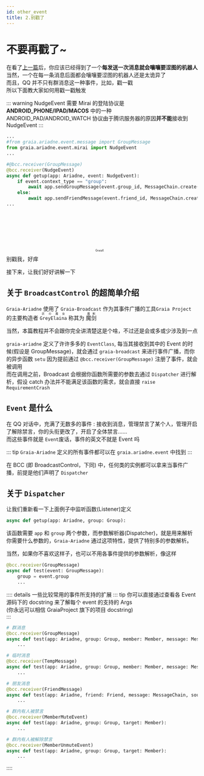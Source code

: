 ```yaml
---
id: other_event
title: 2.别戳了
---
```


# 不要再戳了~

在看了[上一篇](1_hello_ero)后，你应该已经得到了一个**每发送一次消息就会嚷嚷要涩图的机器人**  
当然，一个在每一条消息后面都会嚷嚷要涩图的机器人还是太诡异了  
而且，QQ 并不只有群消息这一种事件，比如，戳一戳  
所以下面教大家如何用戳一戳触发

::: warning
NudgeEvent 需要 Mirai 的登陆协议是 **ANDROID_PHONE/IPAD/MACOS** 中的一种  
ANDROID_PAD/ANDROID_WATCH 协议由于腾讯服务器的原因**并不能**接收到 NudgeEvent
:::

```python
...
#from graia.ariadne.event.message import GroupMessage
from graia.ariadne.event.mirai import NudgeEvent
...

#@bcc.receiver(GroupMessage)
@bcc.receiver(NudgeEvent)
async def getup(app: Ariadne, event: NudgeEvent):
    if event.context_type == "group":
        await app.sendGroupMessage(event.group_id, MessageChain.create("别戳我，好痒"))
    else:
        await app.sendFriendMessage(event.friend_id, MessageChain.create("别戳我，好痒"))
...
```

<ChatPanel title="GraiaX-Community">
  <p align="center" style="font-size:0.5em">GraiaX <span style="display: inline-block; width: 1.5em; height: 1.5em;-webkit-mask:url(/images/2_poke.webp) no-repeat; -webkit-mask-size: 100% 100%;mask:url(/images/2_poke.webp) no-repeat; mask-size: 100% 100%;background:var(--c-text)"/> 戳了戳 EroEroBot 的 腰部</p>
  <ChatMessage name="EroEroBot" :avatar="$withBase('/avatar/ero.webp')">别戳我，好痒</ChatMessage>
</ChatPanel>

接下来，让我们好好讲解一下

## 关于 `BroadcastControl` 的超简单介绍

[>_<]: 这里很需要找个人改一下，我不会

`Graia-Ariadne` 使用了 `Graia-Broadcast` 作为其事件广播的工具`Graia Project` 的主要构造者
<ruby>
  `GreyElaina` <rp>(</rp><rt><span lang="ja">灰の魔女</span></rt><rp>)</rp>
</ruby>
称其为
<ruby>
  魔剑 <rp>(</rp><rt><span lang="ja">魔剣</span></rt><rp>)</rp>
</ruby>

当然，本篇教程并不会跟你完全讲清楚这是个啥，不过还是会或多或少涉及到一点

`graia-ariadne` 定义了许许多多的 `EventClass`, 每当其接收到其中的 Event 的时候(假设是 GroupMessage)，就会通过 `graia-broadcast` 来进行事件广播，而你的异步函数 `setu` 因为提前通过 `@bcc.receiver(GroupMessage)` 注册了事件，就会被调用  
而在调用之前，Broadcast 会根据你函数所需要的参数去通过 `Dispatcher` 进行解析，假设 catch 办法并不能满足该函数的需求，就会直接 `raise RequirementCrash`

## `Event` 是什么

在 QQ 对话中，充满了无数多的事件 : 接收到消息，管理禁言了某个人，管理开启了解除禁言，你的头衔更改了，开启了全体禁言......  
而这些事件就是 `Event`<Curtain>废话，事件的英文不就是 Event 吗</Curtain>

::: tip
`Graia-Ariadne` 定义的所有事件都可以在 `graia.ariadne.event` 中找到
:::

在 BCC (即 BroadcastControl，下同) 中，任何类的实例都可以拿来当事件广播，前提是他们声明了 `Dispatcher`

## 关于 `Dispatcher`

让我们重新看一下上面例子中监听函数(Listener)定义

```python
async def getup(app: Ariadne, group: Group):
```

该函数需要 `app` 和 `group` 两个参数，而参数解析器(Dispatcher)，就是用来解析你需要什么参数的，`Graia-Ariadne` 通过这项特性，提供了特别多的参数解析。

当然，如果你不喜欢这样子，也可以不用各事件提供的参数解析，像这样

```python
@bcc.receiver(GroupMessage)
async def test(event: GroupMessage):
    group = event.group
    ...
```

:::: details 一些比较常用的事件所支持的扩展
::: tip
你可以直接通过查看各 Event 源码下的 docstring 来了解每个 event 的支持的 Args  
(你永远可以相信 GraiaProject 旗下的项目 docstring)  
:::

```python
# 群消息
@bcc.receiver(GroupMessage)
async def test(app: Ariadne, group: Group, member: Member, message: MessageChain, source: Source):
    ...

# 临时消息
@bcc.receiver(TempMessage)
async def test(app: Ariadne, group: Group, member: Member, message: MessageChain, source: Source):
    ...

# 朋友消息
@bcc.receiver(FriendMessage)
async def test(app: Ariadne, friend: Friend, message: MessageChain, source: Source):
    ...

# 群内有人被禁言
@bcc.receiver(MemberMuteEvent)
async def test(app: Ariadne, group: Group, target: Member):
    ...

# 群内有人被解除禁言
@bcc.receiver(MemberUnmuteEvent)
async def test(app: Ariadne, group: Group, target: Member):
    ...
```
::::
